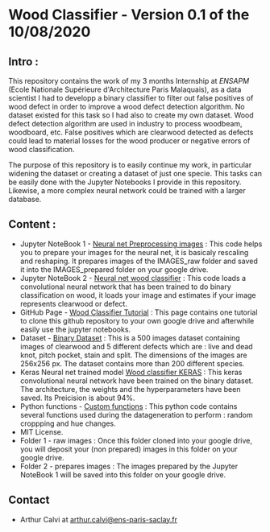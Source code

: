 # Wood Classifier - Version 0.1 of the 10/08/2020

## Intro :
This repository contains the work of my 3 months Internship at *ENSAPM* (Ecole Nationale Supérieure d'Architecture Paris Malaquais), as a data scientist I had to developp a binary classifier to filter out false positives of wood defect in order to improve a wood defect detection algorithm. No dataset existed for this task so I had also to create my own dataset. Wood defect detection algorithm are used in industry to process woodbeam, woodboard, etc. False positives which are clearwood detected as defects could lead to material losses for the wood producer or negative errors of wood classification. 

The purpose of this repository is to easily continue my work, in particular widening the dataset or creating a dataset of just one specie. This tasks can be easily done with the Jupyter Notebooks I provide in this repository. Likewise, a more complex neural network could be trained with a larger database. 
 
## Content :
- Jupyter NoteBook 1 - [Neural net Preprocessing images](https://github.com/ArthurCalvi/Classifieur-Bois/blob/master/Neural_net_Preprocessing_images.ipynb) : This code helps you to prepare your images for the neural net, it is basicaly rescaling and reshaping. It prepares images of the IMAGES_raw folder and saved it into the IMAGES_prepared folder on your google drive. 
- Jupyter NoteBook 2 - [Neural net wood classifier](https://github.com/ArthurCalvi/Classifieur-Bois/blob/master/Neural_Net_Wood_Classifier.ipynb) : This code loads a convolutional neural network that has been trained to do binary classification on wood, it loads your image and estimates if your image represents clearwood or defect. 
- GitHub Page - [Wood Classifier Tutorial](https://arthurcalvi.github.io/Classifieur-Bois/) : This page contains one tutorial to clone this github repository to your own google drive and afterwhile easily use the jupyter notebooks. 
- Dataset - [Binary Dataset](https://github.com/ArthurCalvi/Classifieur-Bois/blob/master/Binary_dataset_256.rar) : This is a 500 images dataset containing images of clearwood and 5 different defects which are : live and dead knot, pitch pocket, stain and split. The dimensions of the images are 256x256 px. The dataset contains more than 200 different species.
- Keras Neural net trained model [Wood classifier KERAS](https://github.com/ArthurCalvi/Classifieur-Bois/blob/master/MODEL_CNN1_bs32_ep100_augTrue_t1593511641.h5) : This keras convolutional neural network have been trained on the binary dataset. The architecture, the weights and the hyperparameters have been saved. Its Preicision is about 94%. 
- Python functions - [Custom functions](https://github.com/ArthurCalvi/Classifieur-Bois/blob/master/custom_functions_v1.py) : This python code contains several functions used during the datageneration to perform : random croppping and hue changes. 
- MIT License. 
- Folder 1 - raw images : Once this folder cloned into your google drive, you will deposit your (non prepared) images in this folder on your google drive.  
- Folder 2 - prepares images : The images prepared by the Jupyter NoteBook 1 will be saved into this folder on your google drive. 

## Contact
- Arthur Calvi at arthur.calvi@ens-paris-saclay.fr
